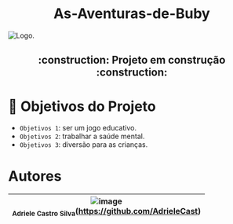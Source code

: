 <h1 align="center"> As-Aventuras-de-Buby</h1>

![Logo.](https://user-images.githubusercontent.com/104026202/233182427-64c14188-9e9e-4d72-9c55-9196ea5ffcc8.png)

<h2 align="center">
  :construction: Projeto em construção :construction:
</h2>

# :hammer: Objetivos do Projeto

- `Objetivos 1`: ser um jogo educativo.
- `Objetivos 2`: trabalhar a saúde mental.
- `Objetivos 3`: diversão para as crianças.

# Autores
|![image](https://user-images.githubusercontent.com/104026202/233195212-627393af-5dac-4543-aa1a-e7f8afedc119.png)<br><sub>Adriele Castro Silva</sub>(https://github.com/AdrieleCast)|
|:---:|
